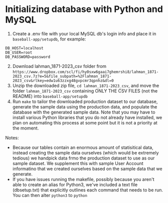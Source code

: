 # Initializing database with Python and MySQL

1. Create a .env file with your local MySQL db's login info and place it in `baseball-app/setupdb`, for example:
```
DB_HOST=localhost
DB_USER=root
DB_PASSWORD=password
```
2. Download lahman_1871-2023_csv folder from `https://www.dropbox.com/scl/fi/hy0sxw6gaai7ghemrshi8/lahman_1871-2023_csv.7z?e=5&file_subpath=%2Flahman_1871-2023_csv&rlkey=edw1u63zzxg48gvpcmr3qpnhz&dl=0`
3. Unzip the downloaded zip file, `cd lahman_1871-2023_csv`, and move the folder `lahman_1871-2023_csv` containing ONLY THE CSV FILES (not the README) into `baseball-app/setupdb`
4. Run `make` to tailor the downloaded production dataset to our database, generate the sample data using the production data, and populate the database with the generated sample data. Note that you may have to install various Python libraries that you do not already have installed, we plan on automating this process at some point but it is not a priority at the moment.

Notes:
- Because our tables contain an enormous amount of statisitical data, instead creating the sample data ourselves (which would be extremely tedious) we handpick data frmo the production dataset to use as our sample dataset. We supplement this with sample User Account informatino that we created ourselves based on the sample data that we generate.
- If you have issues running the makefile, possibly because you aren't able to create an alias for Python3, we've included a text file (dbsetup.txt) that explicitly outlines each command that needs to be run. You can then alter `python3` to `python`

